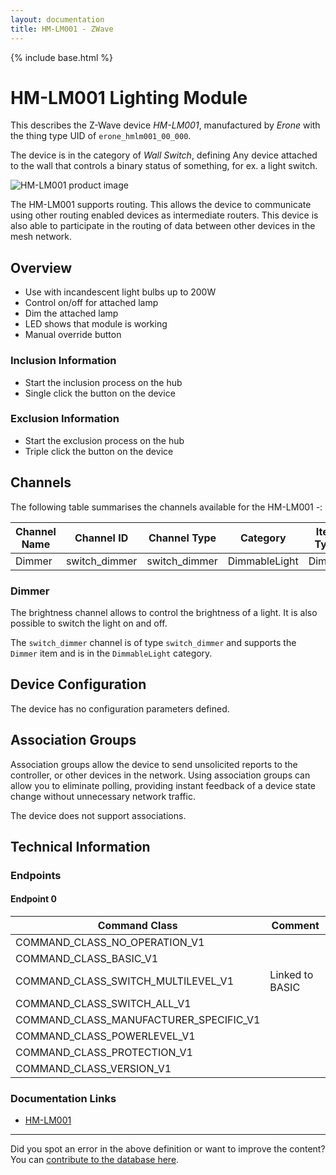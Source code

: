 ```yaml
---
layout: documentation
title: HM-LM001 - ZWave
---
```


{% include base.html %}

# HM-LM001 Lighting Module
This describes the Z-Wave device *HM-LM001*, manufactured by *Erone* with the thing type UID of ```erone_hmlm001_00_000```.

The device is in the category of *Wall Switch*, defining Any device attached to the wall that controls a binary status of something, for ex. a light switch.

![HM-LM001 product image](https://www.cd-jackson.com/zwave_device_uploads/1027/1027_default.jpg)


The HM-LM001 supports routing. This allows the device to communicate using other routing enabled devices as intermediate routers.  This device is also able to participate in the routing of data between other devices in the mesh network.

## Overview

  * Use with incandescent light bulbs up to 200W
  * Control on/off for attached lamp
  * Dim the attached lamp
  * LED shows that module is working
  * Manual override button

### Inclusion Information

  * Start the inclusion process on the hub
  * Single click the button on the device

### Exclusion Information

  * Start the exclusion process on the hub
  * Triple click the button on the device

## Channels

The following table summarises the channels available for the HM-LM001 -:

| Channel Name | Channel ID | Channel Type | Category | Item Type |
|--------------|------------|--------------|----------|-----------|
| Dimmer | switch_dimmer | switch_dimmer | DimmableLight | Dimmer | 

### Dimmer
The brightness channel allows to control the brightness of a light.
            It is also possible to switch the light on and off.

The ```switch_dimmer``` channel is of type ```switch_dimmer``` and supports the ```Dimmer``` item and is in the ```DimmableLight``` category.



## Device Configuration

The device has no configuration parameters defined.

## Association Groups

Association groups allow the device to send unsolicited reports to the controller, or other devices in the network. Using association groups can allow you to eliminate polling, providing instant feedback of a device state change without unnecessary network traffic.

The device does not support associations.
## Technical Information

### Endpoints

#### Endpoint 0

| Command Class | Comment |
|---------------|---------|
| COMMAND_CLASS_NO_OPERATION_V1| |
| COMMAND_CLASS_BASIC_V1| |
| COMMAND_CLASS_SWITCH_MULTILEVEL_V1| Linked to BASIC|
| COMMAND_CLASS_SWITCH_ALL_V1| |
| COMMAND_CLASS_MANUFACTURER_SPECIFIC_V1| |
| COMMAND_CLASS_POWERLEVEL_V1| |
| COMMAND_CLASS_PROTECTION_V1| |
| COMMAND_CLASS_VERSION_V1| |

### Documentation Links

* [HM-LM001](https://www.cd-jackson.com/zwave_device_uploads/1027/ge-light-dimmer-45602-installationguide1.pdf)

---

Did you spot an error in the above definition or want to improve the content?
You can [contribute to the database here](http://www.cd-jackson.com/index.php/zwave/zwave-device-database/zwave-device-list/devicesummary/1027).
